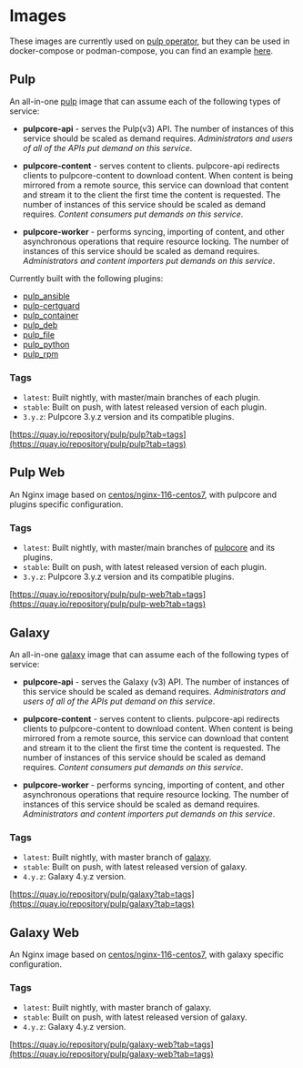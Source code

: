 # Images

These images are currently used on [pulp operator](https://docs.pulpproject.org/pulp_operator/), but they can be used in docker-compose or podman-compose, you can find an example [here](https://github.com/pulp/pulp-oci-images/tree/latest/images/compose).

## Pulp

An all-in-one [pulp](https://github.com/pulp/pulpcore) image that can assume each of the following types of service:

- **pulpcore-api** - serves the Pulp(v3) API. The number of instances of this service should be scaled as demand requires.  _Administrators and users of all of the APIs put demand on this service_.

- **pulpcore-content** - serves content to clients. pulpcore-api redirects clients to pulpcore-content to download content. When content is being mirrored from a remote source, this service can download that content and stream it to the client the first time the content is requested. The number of instances of this service should be scaled as demand requires. _Content consumers put demands on this service_.

- **pulpcore-worker** - performs syncing, importing of content, and other asynchronous operations that require resource locking. The number of instances of this service should be scaled as demand requires. _Administrators and content importers put demands on this service_.

Currently built with the following plugins:

- [pulp_ansible](https://docs.pulpproject.org/pulp_ansible/)
- [pulp-certguard](https://docs.pulpproject.org/pulp_certguard/)
- [pulp_container](https://docs.pulpproject.org/pulp_container/)
- [pulp_deb](https://docs.pulpproject.org/pulp_deb/)
- [pulp_file](https://docs.pulpproject.org/pulp_file/)
- [pulp_python](https://docs.pulpproject.org/pulp_python/)
- [pulp_rpm](https://docs.pulpproject.org/pulp_rpm/)

### Tags

- `latest`: Built nightly, with master/main branches of each plugin.
- `stable`: Built on push, with latest released version of each plugin.
- `3.y.z`:  Pulpcore 3.y.z version and its compatible plugins.

[https://quay.io/repository/pulp/pulp?tab=tags](https://quay.io/repository/pulp/pulp?tab=tags)

## Pulp Web

An Nginx image based on [centos/nginx-116-centos7](https://hub.docker.com/r/centos/nginx-116-centos7),
with pulpcore and plugins specific configuration.

### Tags

- `latest`: Built nightly, with master/main branches of [pulpcore](https://github.com/pulp/pulpcore) and its plugins.
- `stable`: Built on push, with latest released version of each plugin.
- `3.y.z`:  Pulpcore 3.y.z version and its compatible plugins.

[https://quay.io/repository/pulp/pulp-web?tab=tags](https://quay.io/repository/pulp/pulp-web?tab=tags)

## Galaxy

An all-in-one [galaxy](https://github.com/ansible/galaxy_ng) image that can assume each of the following types of service:

- **pulpcore-api** - serves the Galaxy (v3) API. The number of instances of this service should be scaled as demand requires.  _Administrators and users of all of the APIs put demand on this service_.

- **pulpcore-content** - serves content to clients. pulpcore-api redirects clients to pulpcore-content to download content. When content is being mirrored from a remote source, this service can download that content and stream it to the client the first time the content is requested. The number of instances of this service should be scaled as demand requires. _Content consumers put demands on this service_.

- **pulpcore-worker** - performs syncing, importing of content, and other asynchronous operations that require resource locking. The number of instances of this service should be scaled as demand requires. _Administrators and content importers put demands on this service_.

### Tags

- `latest`: Built nightly, with master branch of [galaxy](https://github.com/ansible/galaxy_ng).
- `stable`: Built on push, with latest released version of galaxy.
- `4.y.z`:  Galaxy 4.y.z version.

[https://quay.io/repository/pulp/galaxy?tab=tags](https://quay.io/repository/pulp/galaxy?tab=tags)

## Galaxy Web

An Nginx image based on [centos/nginx-116-centos7](https://hub.docker.com/r/centos/nginx-116-centos7),
with galaxy specific configuration.

### Tags

- `latest`: Built nightly, with master branch of galaxy.
- `stable`: Built on push, with latest released version of galaxy.
- `4.y.z`:  Galaxy 4.y.z version.

[https://quay.io/repository/pulp/galaxy-web?tab=tags](https://quay.io/repository/pulp/galaxy-web?tab=tags)
